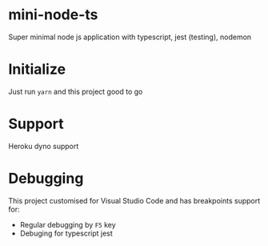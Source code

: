 # mini-node-ts
Super minimal node js application with typescript, jest (testing), nodemon

# Initialize
Just run `yarn` and this project good to go

# Support
Heroku dyno support

# Debugging
This project customised for Visual Studio Code and has breakpoints support for:
* Regular debugging by `F5` key
* Debuging for typescript jest

